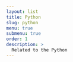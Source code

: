 ```yaml
---
layout: list
title: Python
slug: python
menu: true
submenu: true
order: 1
description: >
  Related to the Python
---
```

